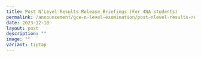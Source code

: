```yaml
---
title: Post N’Level Results Release Briefings (For 4NA students)
permalink: /announcement/gce-n-level-examination/post-nlevel-results-release/
date: 2023-12-18
layout: post
description: ""
image: ""
variant: tiptap
---
```

